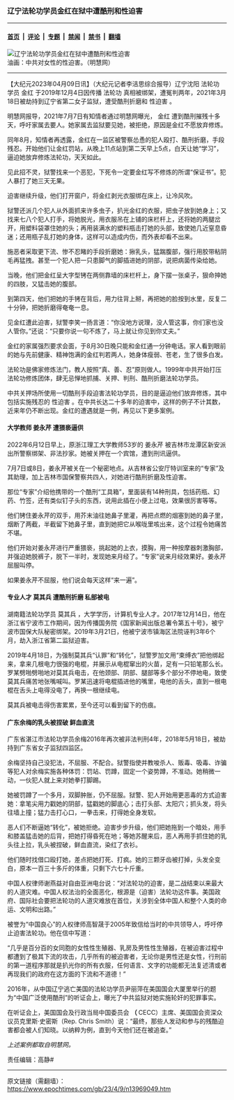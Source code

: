 ### 辽宁法轮功学员金红在狱中遭酷刑和性迫害

---

#### [首页](../../../..?n13969049) &nbsp;|&nbsp; [评论](../../../../../epoch-comment?n13969049) &nbsp;|&nbsp; [专题](../../../../../epoch-special?n13969049) &nbsp;|&nbsp; [禁闻](../../../../../epoch-news?n13969049) &nbsp;|&nbsp; [禁书](../../../../../books?n13969049) &nbsp;|&nbsp; [翻墙](https://github.com/gfw-breaker/nogfw/blob/master/README.md?n13969049)


<div><img alt="辽宁法轮功学员金红在狱中遭酷刑和性迫害" class="attachment-djy_600_400 size-djy_600_400 wp-post-image" src="https://i.epochtimes.com/assets/uploads/2019/06/10186127954_cd2ff91e4b.jpg"/>
<div class="caption">
 油画：中共对女性的性迫害。（明慧网）
</div></div><hr/><div class="post_content" id="artbody" itemprop="articleBody">
 <!-- article content begin -->
 <p>
  【大纪元2023年04月09日讯】（大纪元记者李洁思综合报导）辽宁沈阳
  <ok href="https://www.epochtimes.com/gb/tag/%E6%B3%95%E8%BD%AE%E5%8A%9F.html">
   法轮功
  </ok>
  学员
  <ok href="https://www.epochtimes.com/gb/tag/%E9%87%91%E7%BA%A2.html">
   金红
  </ok>
  于2019年12月4日因传播
  <ok href="https://www.epochtimes.com/gb/tag/%E6%B3%95%E8%BD%AE%E5%8A%9F.html">
   法轮功
  </ok>
  真相被绑架，遭冤判两年，2021年3月18日被劫持到辽宁省第二女子监狱，遭受酷刑折磨和
  <ok href="https://www.epochtimes.com/gb/tag/%E6%80%A7%E8%BF%AB%E5%AE%B3.html">
   性迫害
  </ok>
  。
 </p>
 <p>
  明慧网报导，2021年7月7日有知情者通过明慧网曝光，
  <ok href="https://www.epochtimes.com/gb/tag/%E9%87%91%E7%BA%A2.html">
   金红
  </ok>
  遭到酷刑摧残十多天，呼吁家属去要人。她家属去监狱要见她，被拒绝，原因是金红不愿放弃修炼。
 </p>
 <p>
  同年8月，知情者再透露，金红在一监区被警察怂恿的犯人殴打、酷刑折磨，手段残忍。开始他们让金红罚站，从晚上11点站到第二天早上5点，白天让她“学习”，逼迫她放弃修炼法轮功，天天如此。
 </p>
 <p>
  见此招不灵，狱警找来一个恶犯，下死令一定要金红写不修炼的所谓“保证书”。犯人暴打了她三天无果。
 </p>
 <p>
  迫害继续升级，他们打开窗户，将金红剥光衣服绑在床上，让冷风吹。
 </p>
 <p>
  狱警还派几个犯人从外面抓来许多虫子，扒光金红的衣服，把虫子放到她身上；又找来七八个犯人打手，将她脱光，用衣服吊在上铺的床栏杆上，还将她的两腿岔开，用塑料袋罩住她的头；再用装满水的塑料瓶击打她的头部，致使她几近窒息昏迷；还用瓶子乱打她的身体，这样可以造成内伤，而外表却看不出来。
 </p>
 <p>
  施恶者采取更下流、惨不忍睹的手段折磨她：揪乳头，猛踹腹部，强行用胶带粘阴毛再猛拽。甚至一个犯人把一只患脚气的脚插进她的阴部，说把病菌传染给她。
 </p>
 <p>
  当晚，他们把金红呈大字型铐在两侧靠墙的床栏杆上，身下摆一张桌子，狠命抻她的四肢，又猛击她的腹部。
 </p>
 <p>
  到第四天，他们把她的手铐在背后，用力往背上掰，再把她的脸按到水里，反复二十分钟，把她折磨得奄奄一息。
 </p>
 <p>
  见金红遭此迫害，狱警李笑一扬言道：“你没地方说理，没人管这事，你们家也没人管你。”还说：“只要你说一句不炼了，马上就让你见到你丈夫。”
 </p>
 <p>
  金红的家属强烈要求会面，于8月30日晚只能和金红通一分钟电话。家人看到眼前的她与先前健康、精神饱满的金红判若两人，她身体瘦弱、苍老，生了很多白发。
 </p>
 <p>
  法轮功是佛家修炼法门，教人按照“真、善、忍”原则做人。1999年中共开始打压法轮功修炼团体，肆无忌惮地抓捕、关押、判刑、酷刑折磨法轮功学员。
 </p>
 <p>
  中共关押场所使用一切酷刑手段迫害法轮功学员，目的是逼迫他们放弃修炼，其中包括实施残忍的
  <ok href="https://www.epochtimes.com/gb/tag/%E6%80%A7%E8%BF%AB%E5%AE%B3.html">
   性迫害
  </ok>
  。在中共长达二十多年的迫害中，这样的例子不计其数，近来年仍不断出现。金红的遭遇就是一例，再见以下更多案例。
 </p>
 <h4>
  大学教师
  <ok href="https://www.epochtimes.com/gb/tag/%E5%A7%9C%E6%B0%B8%E8%8A%B9.html">
   姜永芹
  </ok>
  遭猥亵逼供
 </h4>
 <p>
  2022年6月12日早上，原浙江理工大学教师53岁的
  <ok href="https://www.epochtimes.com/gb/tag/%E5%A7%9C%E6%B0%B8%E8%8A%B9.html">
   姜永芹
  </ok>
  被吉林市龙潭区新安派出所警察绑架、非法抄家。她被关押在一个宾馆，遭到刑讯逼供。
 </p>
 <p>
  7月7日或8日，姜永芹被关在一个秘密地点。从吉林省公安厅特训室来的“专家”及其助理，加上吉林市国保警察共四人，对她进行酷刑折磨及性迫害。
 </p>
 <p>
  那位“专家”介绍他携带的一个酷刑“工具箱”，里面装有14种刑具，包括药瓶、幻药、竹签，还有类似钉子头的东西，说用此插在小便上过电，效果很厉害等等。
 </p>
 <p>
  他们铐住姜永芹的双手，用芥末油往她鼻子里灌，再把点燃的烟塞到她的鼻子里，烟断了两截，半截留下她鼻子里，直到她把它从喉咙里咳出来，这个过程令她痛苦不堪。
 </p>
 <p>
  他们开始对姜永芹进行严重猥亵，挑起她的上衣，摸胸，用一种按摩器刺激胸部，并强迫她脱裤子，脱下一半时，发现她来月经了。“专家”说来月经效果好。姜永芹屈服叫停。
 </p>
 <p>
  如果姜永芹不屈服，他们说会每天这样“来一遍”。
 </p>
 <h4>
  专业人才
  <ok href="https://www.epochtimes.com/gb/tag/%E8%8E%AB%E5%85%B6%E5%85%B5.html">
   莫其兵
  </ok>
  遭酷刑折磨 私部被电
 </h4>
 <p>
  湖南籍法轮功学员
  <ok href="https://www.epochtimes.com/gb/tag/%E8%8E%AB%E5%85%B6%E5%85%B5.html">
   莫其兵
  </ok>
  ，大学学历，计算机专业人才。2017年12月14日，他在浙江省宁波市工作期间，因为传播国务院《国家新闻出版总署令第五十号》，被宁波市国保大队秘密绑架。2019年3月21日，他被宁波市镇海区法院诬判3年6个月，劫入浙江省第二监狱迫害。
 </p>
 <p>
  2019年4月18日，为强制莫其兵“认罪”和“转化”，狱警罗加文用“束缚衣”把他绑起来，拿来几根电力很强的电棍，并展示从电棍窜出的火苗，足有一只铅笔那么长。罗某劈啪劈啪地对莫其兵电击，在他颈部、阴部、腿部等多个部分不停地电，致使莫其兵痛苦地张嘴喊叫。罗某迅速将电棍插进他的嘴里，电他的舌头，直到一根电棍在舌头上电得没电了，再换一根继续电。
 </p>
 <p>
  莫其兵被电击得伤害累累，至今还可以看到留下的伤痕。
 </p>
 <h4>
  广东余梅的乳头被捏破 鲜血直流
 </h4>
 <p>
  广东省湛江市法轮功学员余梅2016年再次被非法判刑4年，2018年5月18日，被劫持到广东省女子监狱四监区。
 </p>
 <p>
  余梅坚持自己没犯法，不屈服、不配合。狱警指使并教唆杀人、贩毒、吸毒、诈骗等犯人对余梅实施各种体罚：罚站、罚蹲，固定一个姿势蹲，不准动。她稍微一动，一伙犯人就上来对她拳打脚踢。
 </p>
 <p>
  她被罚蹲了一个多月，双脚肿胀，仍不屈服。狱警、犯人开始用更恶毒的方式迫害她：拿笔尖用力戳她的阴部，猛戳她的脚底心；击打头部、太阳穴；抓头发，将头往墙上撞；猛力击打心口，一拳击来，打得她全身发软。
 </p>
 <p>
  恶人们不断逼她“转化”，被她拒绝。迫害步步升级，他们把她拖到一个暗处，用手和膝盖猛击她的后背，把她打得昏死在地；等她苏醒来后，恶人再用手抓住她的乳头往上拉，乳头被捏破，鲜血直流，染红了衣衫。
 </p>
 <p>
  他们随时找借口殴打她，差点把她打死、打疯。她的三颗牙齿被打掉，头发全变白，原本一百三十多斤的体重，只剩下六七十斤重。
 </p>
 <p>
  中国人权律师谢燕益对自由亚洲电台说：“对法轮功的迫害，是二战结束以来最大的人道灾难。中国人权法治的全面恶化，根源是（迫害）法轮功这件事。美国政府、国际社会要把法轮功的人道灾难放在首位，关涉到全体中国人和整个人类的命运、文明和出路。”
 </p>
 <p>
  被誉为“中国良心”的人权律师高智晟于2005年致信给当时的中共领导人，呼吁停止迫害法轮功。他在信中写道：
 </p>
 <p>
  “几乎是百分百的女同胞的女性性生殖器、乳房及男性性生殖器，在被迫害过程中都遭到了极其下流的攻击，几乎所有的被迫害者，无论你是男性还是女性，行刑前的第一道程序那就是扒光你的所有衣服，任何语言、文字的功能都无法复述清或者再现我们的政府在这方面的下流和不道德！”
 </p>
 <p>
  2016年，从中国辽宁逃亡美国的法轮功学员尹丽萍在美国国会大厦里举行的题为“中国广泛使用酷刑”的听证会上，曝光了中共监狱对她实施轮奸的犯罪事实。
 </p>
 <p>
  在听证会上，美国国会及行政当局中国委员会
  <b>
   （
  </b>
  CECC）主席、美国国会资深众议员克里斯‧史密斯（Rep. Chris Smith）说：“最终，那些人发动和参与的残酷迫害都会被人们知晓。以纳粹为例，直到今天他们还在被追查。”
 </p>
 <p>
  <em>
   上述案例都取自明慧网。
  </em>
 </p>
 <p>
  责任编辑：高静#
 </p>
 <!-- article content end -->
 <div id="below_article_ad">
 </div>
</div>


---

原文链接（需翻墙）：https://www.epochtimes.com/gb/23/4/9/n13969049.htm